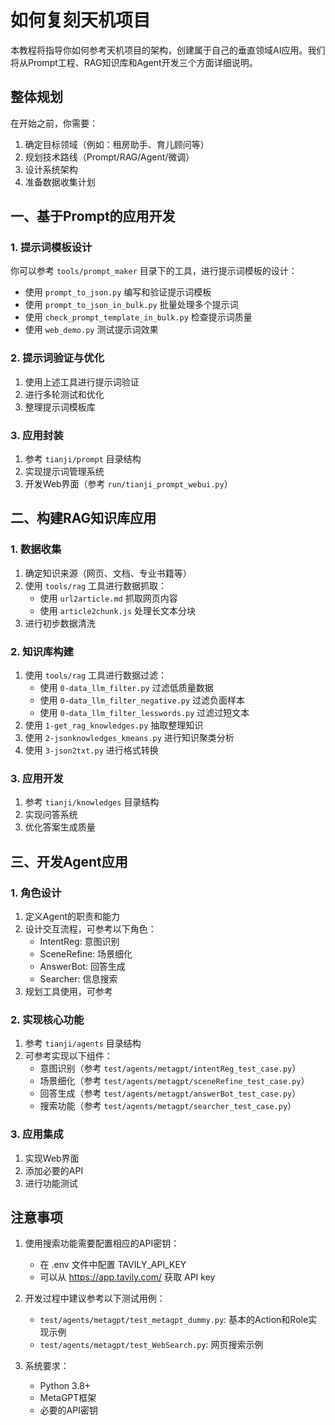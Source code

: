 # 如何复刻天机项目

本教程将指导你如何参考天机项目的架构，创建属于自己的垂直领域AI应用。我们将从Prompt工程、RAG知识库和Agent开发三个方面详细说明。

## 整体规划

在开始之前，你需要：

1. 确定目标领域（例如：租房助手、育儿顾问等）
2. 规划技术路线（Prompt/RAG/Agent/微调）
3. 设计系统架构
4. 准备数据收集计划

## 一、基于Prompt的应用开发

### 1. 提示词模板设计

你可以参考 `tools/prompt_maker` 目录下的工具，进行提示词模板的设计：

- 使用 `prompt_to_json.py` 编写和验证提示词模板
- 使用 `prompt_to_json_in_bulk.py` 批量处理多个提示词
- 使用 `check_prompt_template_in_bulk.py` 检查提示词质量
- 使用 `web_demo.py` 测试提示词效果

### 2. 提示词验证与优化

1. 使用上述工具进行提示词验证
2. 进行多轮测试和优化
3. 整理提示词模板库

### 3. 应用封装

1. 参考 `tianji/prompt` 目录结构
2. 实现提示词管理系统
3. 开发Web界面（参考 `run/tianji_prompt_webui.py`）

## 二、构建RAG知识库应用

### 1. 数据收集

1. 确定知识来源（网页、文档、专业书籍等）
2. 使用 `tools/rag` 工具进行数据抓取：
   - 使用 `url2article.md` 抓取网页内容
   - 使用 `article2chunk.js` 处理长文本分块
3. 进行初步数据清洗

### 2. 知识库构建

1. 使用 `tools/rag` 工具进行数据过滤：
   - 使用 `0-data_llm_filter.py` 过滤低质量数据
   - 使用 `0-data_llm_filter_negative.py` 过滤负面样本
   - 使用 `0-data_llm_filter_lesswords.py` 过滤过短文本
2. 使用 `1-get_rag_knowledges.py` 抽取整理知识
3. 使用 `2-jsonknowledges_kmeans.py` 进行知识聚类分析
4. 使用 `3-json2txt.py` 进行格式转换

### 3. 应用开发

1. 参考 `tianji/knowledges` 目录结构
2. 实现问答系统
3. 优化答案生成质量

## 三、开发Agent应用

### 1. 角色设计

1. 定义Agent的职责和能力
2. 设计交互流程，可参考以下角色：
   - IntentReg: 意图识别
   - SceneRefine: 场景细化
   - AnswerBot: 回答生成
   - Searcher: 信息搜索
3. 规划工具使用，可参考

### 2. 实现核心功能

1. 参考 `tianji/agents` 目录结构
2. 可参考实现以下组件：
   - 意图识别（参考 `test/agents/metagpt/intentReg_test_case.py`）
   - 场景细化（参考 `test/agents/metagpt/sceneRefine_test_case.py`）
   - 回答生成（参考 `test/agents/metagpt/answerBot_test_case.py`）
   - 搜索功能（参考 `test/agents/metagpt/searcher_test_case.py`）

### 3. 应用集成

1. 实现Web界面
2. 添加必要的API
3. 进行功能测试

## 注意事项

1. 使用搜索功能需要配置相应的API密钥：
   - 在 .env 文件中配置 TAVILY_API_KEY
   - 可以从 <https://app.tavily.com/> 获取 API key

2. 开发过程中建议参考以下测试用例：
   - `test/agents/metagpt/test_metagpt_dummy.py`: 基本的Action和Role实现示例
   - `test/agents/metagpt/test_WebSearch.py`: 网页搜索示例

3. 系统要求：
   - Python 3.8+
   - MetaGPT框架
   - 必要的API密钥
